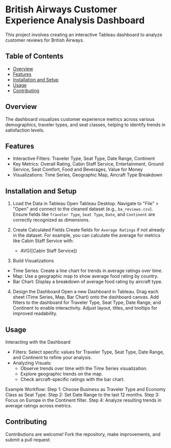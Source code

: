 # British Airways Customer Experience Analysis Dashboard
This project involves creating an interactive Tableau dashboard to analyze customer reviews for British Airways.

## Table of Contents

- [Overview](#overview)
- [Features](#features)
- [Installation and Setup](#installation-and-setup)
- [Usage](#usage)
- [Contributing](#contributing)


## Overview
The dashboard visualizes customer experience metrics across various demographics, traveler types, and seat classes, helping to identify trends in satisfaction levels.

## Features
- Interactive Filters: Traveler Type, Seat Type, Date Range, Continent
- Key Metrics: Overall Rating, Cabin Staff Service, Entertainment, Ground Service, Seat Comfort, Food and Beverages, Value for Money
- Visualizations: Time Series, Geographic Map, Aircraft Type Breakdown

## Installation and Setup

1. Load the Data in Tableau
 Open Tableau Desktop.
 Navigate to "File" > "Open" and connect to the cleaned dataset (e.g., `ba_reviews.csv`).
 Ensure fields like `Traveler Type`, `Seat Type`, `Date`, and `Continent` are correctly recognized as dimensions.

2. Create Calculated Fields
 Create fields for `Average Ratings` if not already in the dataset.
 For example, you can calculate the average for metrics like Cabin Staff Service with:
   - AVG([Cabin Staff Service])

 3. Build Visualizations
 - Time Series: Create a line chart for trends in average ratings over time.
 - Map: Use a geographic map to show average food rating by country.
 - Bar Chart: Display a breakdown of average food rating by aircraft type.

 4. Design the Dashboard
 Open a new Dashboard in Tableau.
 Drag each sheet (Time Series, Map, Bar Chart) onto the dashboard canvas.
 Add filters to the dashboard for Traveler Type, Seat Type, Date Range, and Continent to enable interactivity.
 Adjust layout, titles, and tooltips for improved readability.

 ## Usage

 Interacting with the Dashboard
 - Filters: Select specific values for Traveler Type, Seat Type, Date Range, and Continent to refine your analysis.
 - Analyzing Visuals:
   - Observe trends over time with the Time Series visualization.
   - Explore geographic trends on the map.
   - Check aircraft-specific ratings with the bar chart.

 Example Workflow:
  Step 1: Choose Business as Traveler Type and Economy Class as Seat Type.
  Step 2: Set Date Range to the last 12 months.
  Step 3: Focus on Europe in the Continent filter.
 Step 4: Analyze resulting trends in average ratings across metrics.

 ## Contributing
 Contributions are welcome! Fork the repository, make improvements, and submit a pull request.
